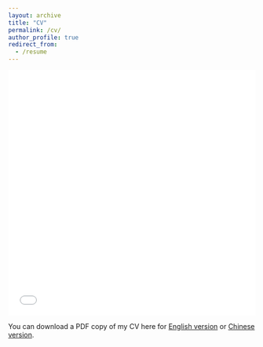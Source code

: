 ```yaml
---
layout: archive
title: "CV"
permalink: /cv/
author_profile: true
redirect_from:
  - /resume
---
```


<iframe src="/files/pdf/Resume_LIN_Rui.pdf" width="100%" height="500" frameborder="no" border="0" marginwidth="0" marginheight="0"></iframe>

You can download a PDF copy of my CV here for [English version](/files/pdf/Resume_LIN_Rui.pdf) or [Chinese version](/files/pdf/Resume_LIN_Rui_Chinese_Version.pdf).